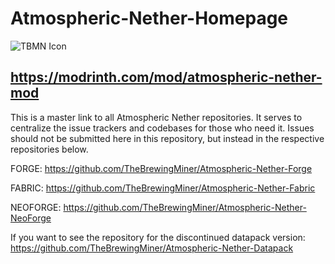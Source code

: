 # Atmospheric-Nether-Homepage
![TBMN Icon](https://github.com/user-attachments/assets/21c29cf8-aa0f-4744-b010-a297c4d50450)

## https://modrinth.com/mod/atmospheric-nether-mod

This is a master link to all Atmospheric Nether repositories.
It serves to centralize the issue trackers and codebases for those who need it.
Issues should not be submitted here in this repository, but instead in the respective
repositories below.

FORGE:
https://github.com/TheBrewingMiner/Atmospheric-Nether-Forge

FABRIC:
https://github.com/TheBrewingMiner/Atmospheric-Nether-Fabric

NEOFORGE:
https://github.com/TheBrewingMiner/Atmospheric-Nether-NeoForge

If you want to see the repository for the discontinued datapack version: https://github.com/TheBrewingMiner/Atmospheric-Nether-Datapack
